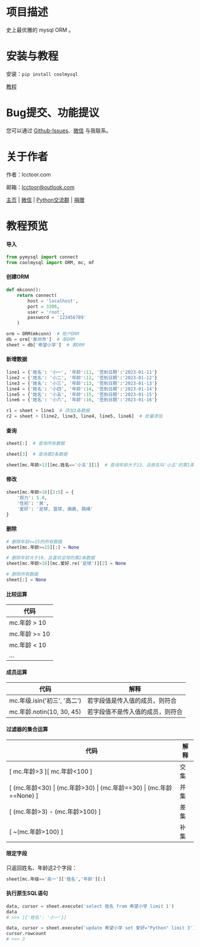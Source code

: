 # 项目描述

史上最优雅的 mysql ORM 。

# 安装与教程

安装：`pip install coolmysql`

[教程](https://github.com/lcctoor/lccpy/blob/main/packages/coolmysql/coolmysql/docs/index.md)

# Bug提交、功能提议

您可以通过 [Github-Issues](https://github.com/lcctoor/lccpy/issues)、[微信](https://lcctoor.github.io/me/author/WeChatQR-max.jpg) 与我联系。

# 关于作者

作者：lcctoor.com

邮箱：lcctoor@outlook.com

[主页](https://lcctoor.github.io/me/) | [微信](https://lcctoor.github.io/me/author/WeChatQR-max.jpg) | [Python交流群](https://lcctoor.github.io/me/lccpy/WechatReadersGroupQR-original.jpg) | [捐赠](https://lcctoor.github.io/me/donation/donationQR-1rmb-max.jpg)

# 教程预览

#### 导入

```python
from pymysql import connect
from coolmysql import ORM, mc, mf
```

#### 创建ORM

```python
def mkconn():
    return connect(
        host = 'localhost',
        port = 3306,
        user = 'root',
        password = '123456789'
    )

orm = ORM(mkconn)  # 账户ORM
db = orm['泉州市']  # 库ORM
sheet = db['希望小学']  # 表ORM
```

#### 新增数据

```python
line1 = {'姓名': '小一', '年龄':11, '签到日期':'2023-01-11'}
line2 = {'姓名': '小二', '年龄':12, '签到日期':'2023-01-12'}
line3 = {'姓名': '小三', '年龄':13, '签到日期':'2023-01-13'}
line4 = {'姓名': '小四', '年龄':14, '签到日期':'2023-01-14'}
line5 = {'姓名': '小五', '年龄':15, '签到日期':'2023-01-15'}
line6 = {'姓名': '小六', '年龄':16, '签到日期':'2023-01-16'}

r1 = sheet + line1  # 添加1条数据
r2 = sheet + [line2, line3, line4, line5, line6]  # 批量添加
```

#### 查询

```python
sheet[:]  # 查询所有数据

sheet[3]  # 查询第3条数据

sheet[mc.年龄>13][mc.姓名=='小五'][1]  # 查询年龄大于13、且姓名叫'小五'的第1条数据
```

#### 修改

```python
sheet[mc.年龄>10][2:5] = {
    '视力': 5.0,
    '性别': '男',
    '爱好': '足球, 篮球, 画画, 跳绳'
}
```

#### 删除

```python
# 删除年龄>=15的所有数据
sheet[mc.年龄>=15][:] = None

# 删除年龄大于10、且喜欢足球的第2条数据
sheet[mc.年龄>10][mc.爱好.re('足球')][2] = None

# 删除所有数据
sheet[:] = None
```

#### 比较运算

| **代码** |
| -------------- |
| mc.年龄 > 10   |
| mc.年龄 >= 10  |
| mc.年龄 < 10   |
| ...            |

#### 成员运算

| **代码**               | **解释**                   |
| ---------------------------- | -------------------------------- |
| mc.年级.isin('初三', '高二') | 若字段值是传入值的成员，则符合   |
| mc.年龄.notin(10, 30, 45)    | 若字段值不是传入值的成员，则符合 |

#### 过滤器的集合运算

| **代码**                                                         | **解释** |
| ---------------------------------------------------------------------- | -------------- |
| [ mc.年龄>3 ][ mc.年龄<100 ]                                           | 交集           |
| [ (mc.年龄<30) \| (mc.年龄>30) \| (mc.年龄==30) \| (mc.年龄==None) ] | 并集           |
| [ (mc.年龄>3) - (mc.年龄>100) ]                                        | 差集           |
| [ ~(mc.年龄>100) ]                                                     | 补集           |

#### 限定字段

只返回姓名、年龄这2个字段：

```python
sheet[mc.年级=='高一']['姓名','年龄'][:]
```

#### 执行原生SQL语句

```python
data, cursor = sheet.execute('select 姓名 from 希望小学 limit 1')
data
# >>> [{'姓名': '小一'}]

data, cursor = sheet.execute('update 希望小学 set 爱好="Python" limit 3')
cursor.rowcount
# >>> 3
```
